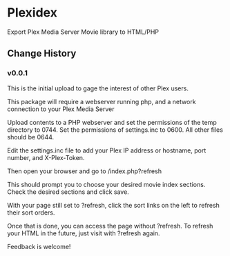 # Plexidex
Export Plex Media Server Movie library to HTML/PHP

## Change History
### v0.0.1
This is the initial upload to gage the interest of other Plex users.

This package will require a webserver running php, and a network connection to your Plex Media Server

Upload contents to a PHP webserver and set the permissions of the temp directory to 0744. Set the permissions of settings.inc to 0600. All other files should be 0644.

Edit the settings.inc file to add your Plex IP address or hostname, port number, and X-Plex-Token.

Then open your browser and go to <webserverpath>/index.php?refresh

This should prompt you to choose your desired movie index sections. Check the desired sections and click save.

With your page still set to ?refresh, click the sort links on the left to refresh their sort orders.

Once that is done, you can access the page without ?refresh. To refresh your HTML in the future, just visit with ?refresh again.

Feedback is welcome!
